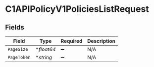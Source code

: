 # C1APIPolicyV1PoliciesListRequest


## Fields

| Field              | Type               | Required           | Description        |
| ------------------ | ------------------ | ------------------ | ------------------ |
| `PageSize`         | **float64*         | :heavy_minus_sign: | N/A                |
| `PageToken`        | **string*          | :heavy_minus_sign: | N/A                |